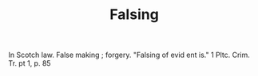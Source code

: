 ---
title: Falsing
letter: F
permalink: "/definitions/bld-falsing.html"
body: In Scotch law. False making ; forgery. "Falsing of evid ent is." 1 Pltc. Crim.
  Tr. pt 1, p. 85
published_at: '2018-07-07'
source: Black's Law Dictionary 2nd Ed (1910)
layout: post
---